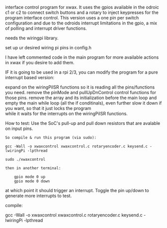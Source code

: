 
interface control program for xwax. It uses the gpios available in the odroic c1 or c2 to connect switch buttons and a rotary to inject keypresses for the program interface control. This version uses a one pin per switch configuration and due to the odroids interrupt limitations in the gpio, a mix of polling and interrupt driver functions.

needs the wiringpi library.

set up ur desired wiring pi pins in config.h

I have left commented code in the main program for more available actions in xwax if you desire to add them.

IF it is going to be used in a rpi 2/3, you can modify the program for a pure interrupt based version:

  expand on the wiringPiISR functions so it is reading all the pins/functions you need.
  remove the pinMode and pullUpDnControl control functions for those pins.
  remove the array and its initialization before the main loop
  and empty the main while loop (all the if conditinals), even further slow it down if you want, so that it just locks the program    
   while it waits for the interrupts on the wiringPiISR functions.


How to test:
 	  Use the SoC's pull-up and pull down resistors that are avalable	on input pins. 
    
    So compile & run this program (via sudo):
    
    gcc -Wall -o xwaxcontrol xwaxcontrol.c rotaryencoder.c keysend.c -lwiringPi -lpthread
    
    sudo ./xwaxcontrol
    
    then in another terminal:
     
 	 	gpio mode 0 up
 	 	gpio mode 0 down
 	
  at which point it should trigger an interrupt. Toggle the pin
 	up/down to generate more interrupts to test.


compile:
 
  gcc -Wall -o xwaxcontrol xwaxcontrol.c rotaryencoder.c keysend.c -lwiringPi -lpthread
 
 
